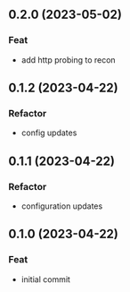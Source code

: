 ## 0.2.0 (2023-05-02)

### Feat

- add http probing to recon

## 0.1.2 (2023-04-22)

### Refactor

- config updates

## 0.1.1 (2023-04-22)

### Refactor

- configuration updates

## 0.1.0 (2023-04-22)

### Feat

- initial commit
